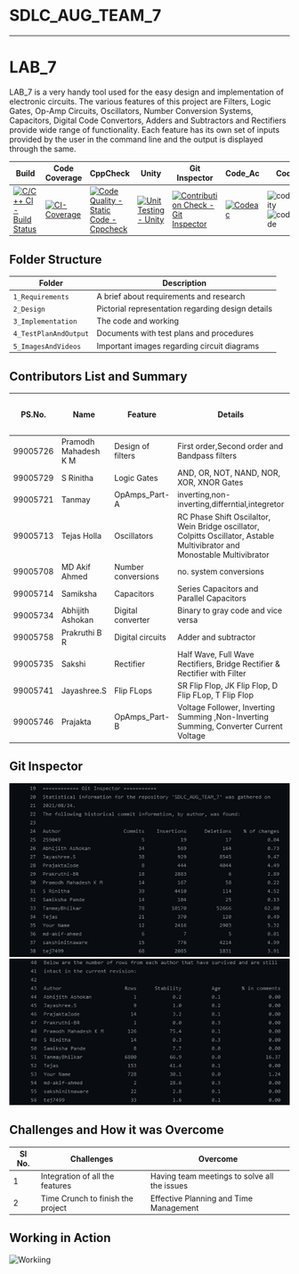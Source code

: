 # SDLC_AUG_TEAM_7
-----------------------------------------------------------------------------------------------------------------------------------------------------------------------------------

# LAB_7

LAB_7 is a very handy tool used for the easy design and implementation of electronic circuits. The various features of this project are Filters, Logic Gates, Op-Amp Circuits, Oscillators, Number Conversion Systems, Capacitors, Digital Code Convertors, Adders and Subtractors and Rectifiers provide wide range of functionality. Each feature has its own set of inputs provided by the user in the command line and the output is displayed through the same. 


| Build | Code Coverage | CppCheck | Unity | Git Inspector | Code_Ac| Codacy | Valgrind |
|-------|---------------|----------|-------|---------------|--------|-------|-----------|
|[![C/C++ CI - Build Status](https://github.com/TanmayBhilkar/SDLC_AUG_TEAM_7/actions/workflows/c-cpp.yml/badge.svg)](https://github.com/TanmayBhilkar/SDLC_AUG_TEAM_7/actions/workflows/c-cpp.yml)|[![CI-Coverage](https://github.com/TanmayBhilkar/SDLC_AUG_TEAM_7/actions/workflows/gcov.yml/badge.svg)](https://github.com/TanmayBhilkar/SDLC_AUG_TEAM_7/actions/workflows/gcov.yml)|[![Code Quality - Static Code - Cppcheck](https://github.com/TanmayBhilkar/SDLC_AUG_TEAM_7/actions/workflows/cppcheck.yml/badge.svg)](https://github.com/TanmayBhilkar/SDLC_AUG_TEAM_7/actions/workflows/cppcheck.yml)|[![Unit Testing - Unity](https://github.com/TanmayBhilkar/SDLC_AUG_TEAM_7/actions/workflows/unit_testing.yml/badge.svg)](https://github.com/TanmayBhilkar/SDLC_AUG_TEAM_7/actions/workflows/unit_testing.yml)|[![Contribution Check - Git Inspector](https://github.com/TanmayBhilkar/SDLC_AUG_TEAM_7/actions/workflows/gitinspector.yml/badge.svg)](https://github.com/TanmayBhilkar/SDLC_AUG_TEAM_7/actions/workflows/gitinspector.yml)|[![Codeac](https://static.codeac.io/badges/2-397881802.svg "Codeac")](https://app.codeac.io/github/TanmayBhilkar/SDLC_AUG_TEAM_7)|![code_quality](https://www.code-inspector.com/project/26795/score/svg)![code_grade](https://www.code-inspector.com/project/26795/status/svg)|[![Valgrind](https://github.com/TanmayBhilkar/SDLC_AUG_TEAM_7/actions/workflows/Valgrind.yml/badge.svg)](https://github.com/TanmayBhilkar/SDLC_AUG_TEAM_7/actions/workflows/Valgrind.yml)|


## Folder Structure

Folder                     | Description
-------------------        | -----------------------------------------
`1_Requirements`           | A brief about requirements and research
`2_Design`                 | Pictorial representation regarding design details
`3_Implementation`         | The code and working
`4_TestPlanAndOutput`      | Documents with test plans and procedures
`5_ImagesAndVideos`        | Important images regarding circuit diagrams


## Contributors List and Summary

| PS.No.| Name | Feature | Details | No. of Test Cases tested | No. of Test Cases Passed | Issuses Raised/ Solved |
|------|-----|---------|--------|-------|---------|--------------|
|99005726|Pramodh Mahadesh K M|Design of filters|First order,Second order and Bandpass filters| 06 | 06 | 01/00 |
|99005729|S Rinitha|Logic Gates|AND, OR, NOT, NAND, NOR, XOR, XNOR Gates|07 |07 | 01/01 |
|99005721|Tanmay|OpAmps_Part-A|inverting,non-inverting,differntial,integretor|06 |06 | 00/02 |
|99005713|Tejas Holla| Oscillators | RC Phase Shift Oscilaltor, Wein Bridge oscillator, Colpitts Oscillator, Astable Multivibrator and Monostable Multivibrator| 06 | 06 | 00/02 |
|99005708|MD Akif Ahmed | Number conversions| no. system conversions| 0 | 0 | |
|99005714|Samiksha | Capacitors| Series Capacitors and Parallel Capacitors|02 |02 | |
|99005734|Abhijith Ashokan | Digital converter| Binary to gray code and vice versa| 06 | 06 | |
|99005758|Prakruthi B R  |Digital circuits| Adder and subtractor | 08 | 08 | |
|99005735|Sakshi |Rectifier| Half Wave, Full Wave Rectifiers, Bridge Rectifier & Rectifier with Filter| 04 | 04 | |
|99005741|Jayashree.S | Flip FLops | SR Flip Flop, JK Flip Flop, D Flip FLop, T Flip Flop | 04 | 04 | |
|99005746|Prajakta  | OpAmps_Part-B | Voltage Follower, Inverting Summing ,Non-Inverting Summing, Converter Current Voltage | 04 | 04 | |

## Git Inspector

![GitInspector 1](https://github.com/TanmayBhilkar/SDLC_AUG_TEAM_7/blob/main/5_ImagesandVideos/LAB_7%20GitInspector%201.png)
![GitInspector 2](https://github.com/TanmayBhilkar/SDLC_AUG_TEAM_7/blob/main/5_ImagesandVideos/LAB_7%20GitInspector%202.png)
## Challenges and How it was Overcome

| Sl No. | Challenges | Overcome |
|--------|-----------------------------------|----------------------------------------------|
|   1    | Integration of all the features   | Having team meetings to solve all the issues |
|   2    | Time Crunch to finish the project | Effective Planning and Time Management       |   


## Working in Action
![Workiing](https://github.com/TanmayBhilkar/SDLC_AUG_TEAM_7/blob/main/5_ImagesandVideos/2021-08-24-21-54-57.gif)
